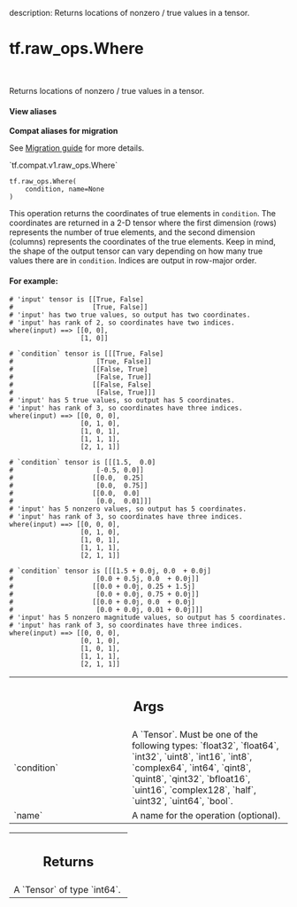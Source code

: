 description: Returns locations of nonzero / true values in a tensor.

<div itemscope itemtype="http://developers.google.com/ReferenceObject">
<meta itemprop="name" content="tf.raw_ops.Where" />
<meta itemprop="path" content="Stable" />
</div>

# tf.raw_ops.Where

<!-- Insert buttons and diff -->

<table class="tfo-notebook-buttons tfo-api nocontent" align="left">

</table>



Returns locations of nonzero / true values in a tensor.

<section class="expandable">
  <h4 class="showalways">View aliases</h4>
  <p>
<b>Compat aliases for migration</b>
<p>See
<a href="https://www.tensorflow.org/guide/migrate">Migration guide</a> for
more details.</p>
<p>`tf.compat.v1.raw_ops.Where`</p>
</p>
</section>

<pre class="devsite-click-to-copy prettyprint lang-py tfo-signature-link">
<code>tf.raw_ops.Where(
    condition, name=None
)
</code></pre>



<!-- Placeholder for "Used in" -->

This operation returns the coordinates of true elements in `condition`. The
coordinates are returned in a 2-D tensor where the first dimension (rows)
represents the number of true elements, and the second dimension (columns)
represents the coordinates of the true elements. Keep in mind, the shape of
the output tensor can vary depending on how many true values there are in
`condition`. Indices are output in row-major order.

#### For example:



```
# 'input' tensor is [[True, False]
#                    [True, False]]
# 'input' has two true values, so output has two coordinates.
# 'input' has rank of 2, so coordinates have two indices.
where(input) ==> [[0, 0],
                  [1, 0]]

# `condition` tensor is [[[True, False]
#                     [True, False]]
#                    [[False, True]
#                     [False, True]]
#                    [[False, False]
#                     [False, True]]]
# 'input' has 5 true values, so output has 5 coordinates.
# 'input' has rank of 3, so coordinates have three indices.
where(input) ==> [[0, 0, 0],
                  [0, 1, 0],
                  [1, 0, 1],
                  [1, 1, 1],
                  [2, 1, 1]]

# `condition` tensor is [[[1.5,  0.0]
#                     [-0.5, 0.0]]
#                    [[0.0,  0.25]
#                     [0.0,  0.75]]
#                    [[0.0,  0.0]
#                     [0.0,  0.01]]]
# 'input' has 5 nonzero values, so output has 5 coordinates.
# 'input' has rank of 3, so coordinates have three indices.
where(input) ==> [[0, 0, 0],
                  [0, 1, 0],
                  [1, 0, 1],
                  [1, 1, 1],
                  [2, 1, 1]]

# `condition` tensor is [[[1.5 + 0.0j, 0.0  + 0.0j]
#                     [0.0 + 0.5j, 0.0  + 0.0j]]
#                    [[0.0 + 0.0j, 0.25 + 1.5j]
#                     [0.0 + 0.0j, 0.75 + 0.0j]]
#                    [[0.0 + 0.0j, 0.0  + 0.0j]
#                     [0.0 + 0.0j, 0.01 + 0.0j]]]
# 'input' has 5 nonzero magnitude values, so output has 5 coordinates.
# 'input' has rank of 3, so coordinates have three indices.
where(input) ==> [[0, 0, 0],
                  [0, 1, 0],
                  [1, 0, 1],
                  [1, 1, 1],
                  [2, 1, 1]]
```

<!-- Tabular view -->
 <table class="responsive fixed orange">
<colgroup><col width="214px"><col></colgroup>
<tr><th colspan="2"><h2 class="add-link">Args</h2></th></tr>

<tr>
<td>
`condition`
</td>
<td>
A `Tensor`. Must be one of the following types: `float32`, `float64`, `int32`, `uint8`, `int16`, `int8`, `complex64`, `int64`, `qint8`, `quint8`, `qint32`, `bfloat16`, `uint16`, `complex128`, `half`, `uint32`, `uint64`, `bool`.
</td>
</tr><tr>
<td>
`name`
</td>
<td>
A name for the operation (optional).
</td>
</tr>
</table>



<!-- Tabular view -->
 <table class="responsive fixed orange">
<colgroup><col width="214px"><col></colgroup>
<tr><th colspan="2"><h2 class="add-link">Returns</h2></th></tr>
<tr class="alt">
<td colspan="2">
A `Tensor` of type `int64`.
</td>
</tr>

</table>

